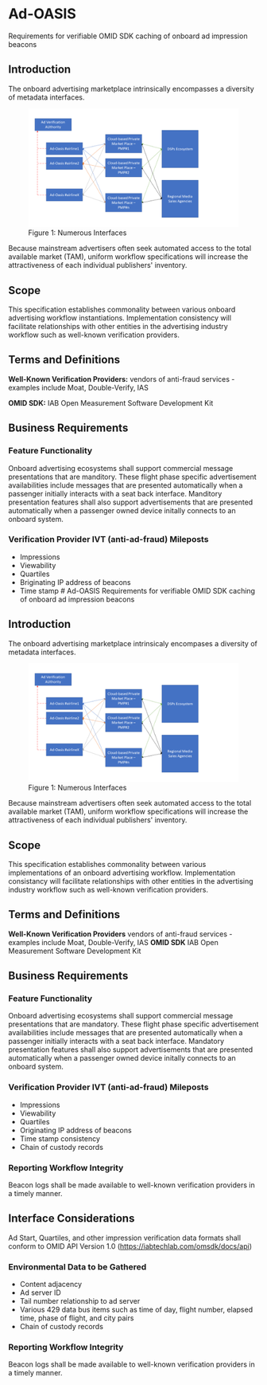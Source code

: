 # Ad-OASIS
Requirements for verifiable OMID SDK caching of onboard ad impression beacons
## Introduction
The onboard advertising marketplace intrinsically encompasses a diversity of metadata interfaces.
<figure>
	<img src="Figures/General Architecture.png" />
	<figcaption>Figure 1: Numerous Interfaces</figcaption>
</figure>


Because mainstream advertisers often seek automated access to the total available market (TAM), uniform workflow specifications will increase the attractiveness of each individual publishers' inventory.
## Scope
This specification establishes commonality between various onboard advertising workflow instantiations. Implementation consistency will facilitate relationships with other entities in the advertising industry workflow such as well-known verification providers.
## Terms and Definitions  
**Well-Known Verification Providers:**
vendors of anti-fraud services - examples include Moat, Double-Verify, IAS

**OMID SDK:**
IAB Open Measurement Software Development Kit 
## Business Requirements
### Feature Functionality
Onboard advertising ecosystems shall support commercial message presentations that are manditory. These flight phase specific advertisement availabilities include messages that are presented automatically when a passenger initially interacts with a seat back interface. Manditory presentation features shall also support advertisements that are presented automatically when a passenger owned device initally connects to an onboard system.
### Verification Provider IVT (anti-ad-fraud) Mileposts
+ Impressions
+ Viewability
+ Quartiles
+ Briginating IP address of beacons
+ Time stamp # Ad-OASIS
Requirements for verifiable OMID SDK caching of onboard ad impression beacons
## Introduction
The onboard advertising marketplace intrinsicaly encompases a diversity of metadata interfaces.
<figure>
	<img src="Figures/General Architecture.png" />
	<figcaption>Figure 1: Numerous Interfaces</figcaption>
</figure>


Because mainstream advertisers often seek automated access to the total available market (TAM), uniform workflow specifications will increase the attractiveness of each individual publishers' inventory.
## Scope
This specification establishes commonality between various implementations of an onboard advertising workflow. Implementation consistancy will facilitate relationships with other entities in the advertising industry workflow such as well-known verification providers.
## Terms and Definitions  
**Well-Known Verification Providers**
vendors of anti-fraud services - examples include Moat, Double-Verify, IAS
**OMID SDK**
IAB Open Measurement Software Development Kit 
## Business Requirements
### Feature Functionality
Onboard advertising ecosystems shall support commercial message presentations that are mandatory. These flight phase specific advertisement availabilities include messages that are presented automatically when a passenger initially interacts with a seat back interface. Mandatory presentation features shall also support advertisements that are presented automatically when a passenger owned device initally connects to an onboard system.
### Verification Provider IVT (anti-ad-fraud) Mileposts
+ Impressions
+ Viewability
+ Quartiles
+ Originating IP address of beacons 
+ Time stamp consistency
+ Chain of custody records
### Reporting Workflow Integrity
Beacon logs shall be made available to well-known verification providers in a timely manner.
## Interface Considerations
Ad Start, Quartiles, and other impression verification data formats shall conform to OMID API Version 1.0 (https://iabtechlab.com/omsdk/docs/api)
### Environmental Data to be Gathered
+ Content adjacency
+ Ad server ID
+ Tail number relationship to ad server
+ Various 429 data bus items such as time of day, flight number, elapsed time, phase of flight, and city pairs
+ Chain of custody records
### Reporting Workflow Integrity
Beacon logs shall be made available to well-known verification providers in a timely manner.

 
